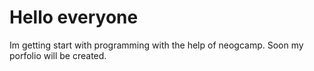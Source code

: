 # Hello everyone
 
Im getting start with programming with the help of neogcamp.
Soon my porfolio will be created.

